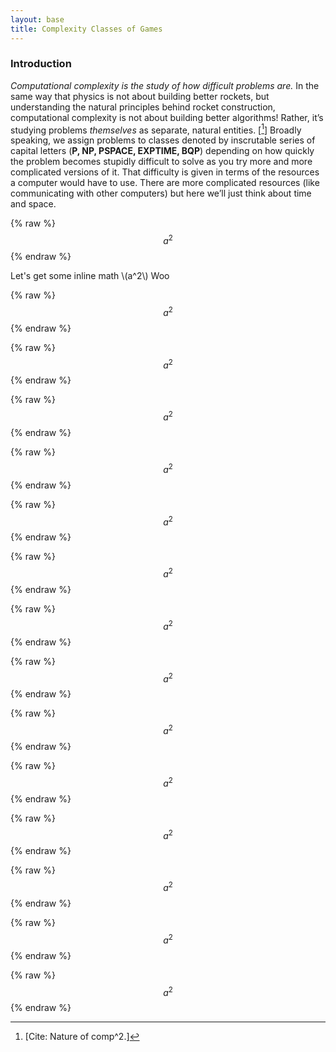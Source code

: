 ```yaml
---
layout: base
title: Complexity Classes of Games
---
```


### Introduction

_Computational complexity is the study of how difficult problems are._ In the same way that physics is not about building better rockets, but understanding the natural principles behind rocket construction, computational complexity is not about building better algorithms! Rather, it’s studying problems _themselves_ as separate, natural entities. [[^1]] Broadly speaking, we assign problems to classes denoted by inscrutable series of capital letters (**P, NP, PSPACE, EXPTIME, BQP**) depending on how quickly the problem becomes stupidly difficult to solve as you try more and more complicated versions of it. That difficulty is given in terms of the resources a computer would have to use. There are more complicated resources (like communicating with other computers) but here we’ll just think about time and space.


{% raw %}
$$a^2$$
{% endraw %}
  
Let's get some
inline math \\(a^2\\) Woo
  
{% raw %}
$$a^2$$
{% endraw %}
  
  {% raw %}
$$a^2$$
{% endraw %}
  
  {% raw %}
$$a^2$$
{% endraw %}
  
  {% raw %}
$$a^2$$
{% endraw %}
  
  {% raw %}
$$a^2$$
{% endraw %}
  
  {% raw %}
$$a^2$$
{% endraw %}
  
  {% raw %}
$$a^2$$
{% endraw %}
  
  {% raw %}
$$a^2$$
{% endraw %}
  
  {% raw %}
$$a^2$$
{% endraw %}
  
  {% raw %}
$$a^2$$
{% endraw %}
  
  {% raw %}
$$a^2$$
{% endraw %}
  
  {% raw %}
$$a^2$$
{% endraw %}
  
  {% raw %}
$$a^2$$
{% endraw %}
  
  {% raw %}
$$a^2$$
{% endraw %}
  
[^1]: [Cite: Nature of comp^2.]
